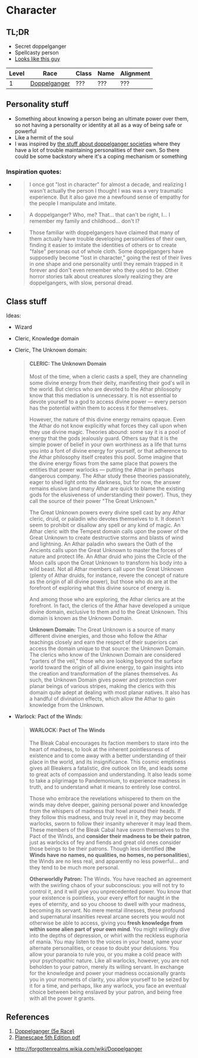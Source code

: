 # Character

## TL;DR
- Secret doppelganger
- Spellcasty person
- [Looks like this guy](https://www.artstation.com/artwork/level-100-mage)

| Level | Race | Class | Name | Alignment |
| ----- | ---- | ----- | ---- | --------- |
| 1 | [Doppelganger](https://www.dandwiki.com/wiki/Doppelganger_(5e_Race)) | ??? | ??? | ??? |

## Personality stuff
- Something about knowing a person being an ultimate power over them, so not having a personality or identity at all as a way of being safe or powerful
- Like a hermit of the soul
- I was inspired by [the stuff about doppelganger societies](https://www.dandwiki.com/wiki/Doppelganger_(5e_Race)) where they have a lot of trouble maintaining personalities of their own. So there could be some backstory where it's a coping mechanism or something

### Inspiration quotes:

- > I once got "lost in character" for almost a decade, and realizing I wasn't actually the person I thought I was was a very traumatic experience. But it also gave me a newfound sense of empathy for the people I manipulate and imitate.
- > A doppelganger? Who, me? That... that can't be right, I... I remember my family and childhood... don't I?
- > Those familiar with doppelgangers have claimed that many of them actually have trouble developing personalities of their own, finding it easier to imitate the identities of others or to create "false" personas out of whole cloth. Some doppelgangers have supposedly become "lost in character," going the rest of their lives in one shape and one personality until they remain trapped in it forever and don't even remember who they used to be. Other horror stories talk about creatures slowly realizing they are doppelgangers, with slow, personal dread.

## Class stuff

Ideas:
- Wizard
- Cleric, Knowledge domain
- Cleric, The Unknown domain:
  > #### CLERIC: The Unknown Domain
  >
  > Most of the time, when a cleric casts a spell, they are channeling some divine energy from their deity, manifesting their god's will in the world. But clerics who are devoted to the Athar philosophy know that this mediation is unnecessary. It is not essential to devote yourself to a god to access divine power — every person has the potential within them to access it for themselves.
  >
  > However, the nature of this divine energy remains opaque. Even the Athar do not know explicitly what forces they call upon when they use divine magic. Theories abound: some say it is a pool of energy that the gods jealously guard. Others say that it is the simple power of belief in your own worthiness as a life that turns you into a font of divine energy for yourself, or that adherence to the Athar philosophy itself creates this pool. Some imagine that the divine energy flows from the same place that powers the entities that power warlocks — putting the Athar in perhaps dangerous company. The Athar study these theories passionately, eager to shed light onto the darkness, but for now, the answer remains elusive (and many Athar are quick to blame the existing gods for the elusiveness of understanding their power). Thus, they call the source of their power "The Great Unknown."
  >
  > The Great Unknown powers every divine spell cast by any Athar cleric, druid, or paladin who devotes themselves to it. It doesn't seem to prohibit or disallow any spell or any kind of magic. An Athar cleric with the Tempest domain calls upon the power of the Great Unknown to create destructive storms and blasts of wind and lightning. An Athar paladin who swears the Oath of the Ancients calls upon the Great Unknown to master the forces of nature and protect life. An Athar druid who joins the Circle of the Moon calls upon the Great Unknown to transform his body into a wild beast. Not all Athar members call upon the Great Unknown (plenty of Athar druids, for instance, revere the concept of nature as the origin of all divine power), but those who do are at the forefront of exploring what this divine source of energy is.
  >
  > And among those who are exploring, the Athar clerics are at the forefront. In fact, the clerics of the Athar have developed a unique divine domain, exclusive to them and to the Great Unknown. This domain is known as the Unknown Domain.
  >
  > **Unknown Domain:** The Great Unknown is a source of many different divine energies, and those who follow the Athar teachings closely and earn the respect of their superiors can access the domain unique to that source: the Unknown Domain. The clerics who know of the Unknown Domain are considered "parters of the veil," those who are looking beyond the surface world toward the origin of all divine energy, to gain insights into the creation and transformation of the planes themselves. As such, the Unknown Domain gives power and protection over planar beings of various stripes, making the clerics with this domain quite adept at dealing with most planar natives. It also has a handful of divination effects, which allow the Athar to gain knowledge from the Unknown.

- Warlock: Pact of the Winds:
  > #### WARLOCK: Pact of The Winds
  > The Bleak Cabal encourages its faction members to stare into the heart of madness, to look at the inherent pointlessness of existence and to come away with a better understanding of their place in the world, and its insignificance. This cosmic emptiness gives all Bleakers a fatalistic, dire outlook on life, and leads some to great acts of compassion and understanding. It also leads some to take a pilgrimage to Pandemonium, to experience madness in truth, and to understand what it means to entirely lose control.
  >
  > Those who embrace the revelations whispered to them on the winds may delve deeper, gaining personal power and knowledge from the whispers of madness that howl around their heads. If they follow this madness, and truly revel in it, they may become warlocks, sworn to follow their insanity wherever it may lead them. These members of the Bleak Cabal have sworn themselves to the Pact of the Winds, and __consider their madness to be their patron__, just as warlocks of fey and fiends and great old ones consider those beings to be their patrons. Though less identified (__the Winds have no names, no qualities, no homes, no personalities__), the Winds are no less real, and apparently no less powerful… and they tend to be much more personal.
  >
  > **Otherworldly Patron:** The Winds. You have reached an agreement with the swirling chaos of your subconscious: you will not try to control it, and it will give you unprecedented power. You know that your existence is pointless, your every effort for naught in the eyes of eternity, and so you choose to dwell with your madness, becoming its servant. No mere mental illnesses, these profound and supernatural insanities reveal arcane secrets you would not otherwise be able to access, giving you __fresh knowledge from within some alien part of your own mind__. You might willingly dive into the depths of depression, or whirl with the reckless euphoria of mania. You may listen to the voices in your head, name your alternate personalities, or cease to doubt your delusions. You allow your paranoia to rule you, or you make a cold peace with your psychopathic nature. Like all warlocks, however, you are not beholden to your patron, merely its willing servant. In exchange for the knowledge and power your madness occasionally grants you in your moments of clarity, you allow yourself to be seized by it for a time, and perhaps, like any warlock, you face an eventual choice between being enslaved by your patron, and being free with all the power it grants.

## References

1. [Doppelganger (5e Race)](https://www.dandwiki.com/wiki/Doppelganger_(5e_Race))
2. [Planescape 5th Edition.pdf](http://www.adnd3egame.com/documents/Planescape%205th%20Edition.pdf)
- http://forgottenrealms.wikia.com/wiki/Doppelganger
